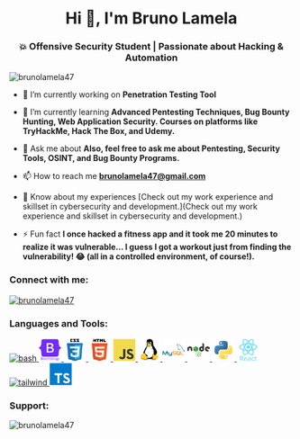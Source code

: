<h1 align="center">Hi 👋, I'm Bruno Lamela</h1>
<h3 align="center">💥 Offensive Security Student | Passionate about Hacking & Automation</h3>

<p align="left"> <img src="https://komarev.com/ghpvc/?username=brunolamela47&label=Profile%20views&color=0e75b6&style=flat" alt="brunolamela47" /> </p>

- 🔭 I’m currently working on **Penetration Testing Tool**

- 🌱 I’m currently learning **Advanced Pentesting Techniques, Bug Bounty Hunting, Web Application Security. Courses on platforms like TryHackMe, Hack The Box, and Udemy.**

- 💬 Ask me about **Also, feel free to ask me about **Pentesting**, **Security Tools**, **OSINT**, and **Bug Bounty Programs**.**

- 📫 How to reach me **brunolamela47@gmail.com**

- 📄 Know about my experiences [Check out my work experience and skillset in cybersecurity and development.](Check out my work experience and skillset in cybersecurity and development.)

- ⚡ Fun fact **I once hacked a fitness app and it took me 20 minutes to realize it was vulnerable... I guess I got a workout just from finding the vulnerability! 😂 (all in a controlled environment, of course!).**

<h3 align="left">Connect with me:</h3>
<p align="left">
<a href="https://instagram.com/brunolamela47" target="blank"><img align="center" src="https://raw.githubusercontent.com/rahuldkjain/github-profile-readme-generator/master/src/images/icons/Social/instagram.svg" alt="brunolamela47" height="30" width="40" /></a>
</p>

<h3 align="left">Languages and Tools:</h3>
<p align="left"> <a href="https://www.gnu.org/software/bash/" target="_blank" rel="noreferrer"> <img src="https://www.vectorlogo.zone/logos/gnu_bash/gnu_bash-icon.svg" alt="bash" width="40" height="40"/> </a> <a href="https://getbootstrap.com" target="_blank" rel="noreferrer"> <img src="https://raw.githubusercontent.com/devicons/devicon/master/icons/bootstrap/bootstrap-plain-wordmark.svg" alt="bootstrap" width="40" height="40"/> </a> <a href="https://www.w3schools.com/css/" target="_blank" rel="noreferrer"> <img src="https://raw.githubusercontent.com/devicons/devicon/master/icons/css3/css3-original-wordmark.svg" alt="css3" width="40" height="40"/> </a> <a href="https://www.w3.org/html/" target="_blank" rel="noreferrer"> <img src="https://raw.githubusercontent.com/devicons/devicon/master/icons/html5/html5-original-wordmark.svg" alt="html5" width="40" height="40"/> </a> <a href="https://developer.mozilla.org/en-US/docs/Web/JavaScript" target="_blank" rel="noreferrer"> <img src="https://raw.githubusercontent.com/devicons/devicon/master/icons/javascript/javascript-original.svg" alt="javascript" width="40" height="40"/> </a> <a href="https://www.linux.org/" target="_blank" rel="noreferrer"> <img src="https://raw.githubusercontent.com/devicons/devicon/master/icons/linux/linux-original.svg" alt="linux" width="40" height="40"/> </a> <a href="https://www.mysql.com/" target="_blank" rel="noreferrer"> <img src="https://raw.githubusercontent.com/devicons/devicon/master/icons/mysql/mysql-original-wordmark.svg" alt="mysql" width="40" height="40"/> </a> <a href="https://nodejs.org" target="_blank" rel="noreferrer"> <img src="https://raw.githubusercontent.com/devicons/devicon/master/icons/nodejs/nodejs-original-wordmark.svg" alt="nodejs" width="40" height="40"/> </a> <a href="https://www.python.org" target="_blank" rel="noreferrer"> <img src="https://raw.githubusercontent.com/devicons/devicon/master/icons/python/python-original.svg" alt="python" width="40" height="40"/> </a> <a href="https://reactjs.org/" target="_blank" rel="noreferrer"> <img src="https://raw.githubusercontent.com/devicons/devicon/master/icons/react/react-original-wordmark.svg" alt="react" width="40" height="40"/> </a> <a href="https://tailwindcss.com/" target="_blank" rel="noreferrer"> <img src="https://www.vectorlogo.zone/logos/tailwindcss/tailwindcss-icon.svg" alt="tailwind" width="40" height="40"/> </a> <a href="https://www.typescriptlang.org/" target="_blank" rel="noreferrer"> <img src="https://raw.githubusercontent.com/devicons/devicon/master/icons/typescript/typescript-original.svg" alt="typescript" width="40" height="40"/> </a> </p>

<h3 align="left">Support:</h3>
<p><a href="https://www.buymeacoffee.com/brunolamela47"> <img align="left" src="https://cdn.buymeacoffee.com/buttons/v2/default-yellow.png" height="50" width="210" alt="brunolamela47" /></a></p><br><br>
